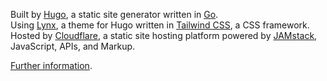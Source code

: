 Built by [Hugo](https://github.com/gohugoio/hugo), a static site generator written in [Go](https://go.dev/). \
Using [Lynx](https://github.com/jpanther/lynx/), a theme for Hugo written in [Tailwind CSS](https://tailwindcss.com/), a CSS framework. \
Hosted by [Cloudflare](https://pages.cloudflare.com/), a static site hosting platform powered by [JAMstack](https://jamstack.org/), JavaScript, APIs, and Markup. 

[Further information]().
